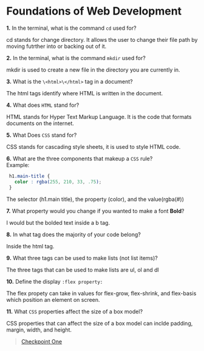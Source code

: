 # Foundations of Web Development

**1.** In the terminal, what is the command `cd` used for?

cd stands for change directory. It allows the user to change their file path by moving futrther into or backing out of it.


**2.** In the terminal, what is the command `mkdir` used for?

mkdir is used to create a new file in the directory you are currently in.


**3.** What is the `\<html>\</html>` tag in a document?

The html tags identify where HTML is written in the document. 


**4.** What does `HTML` stand for?

HTML stands for Hyper Text Markup Language. It is the code that formats documents on the internet.


**5.** What Does `CSS` stand for?

CSS stands for cascading style sheets, it is used to style HTML code.


**6.** What are the three components that makeup a `CSS` rule? <br> Example:
```css
 h1.main-title {
   color : rgba(255, 210, 33, .75);
 }
```
The selector (h1.main title), the property (color), and the value(rgba(#))


**7.** What property would you change if you wanted to make a font **Bold**?

I would but the bolded text inside a b tag.


**8.** In what tag does the majority of your code belong?

Inside the html tag.


**9.** What three tags can be used to make lists (not list items)?

The three tags that can be used to make lists are ul, ol and dl


**10.** Define the display `:flex property:`

The flex propety can take in values for flex-grow, flex-shrink, and flex-basis which position an element on screen.

**11.** What `CSS` properties affect the size of a box model?

CSS properties that can affect the size of a box model can inclde padding, margin, width, and height.

> [Checkpoint One](https://connorh14.github.io/checkpoint-one/)
